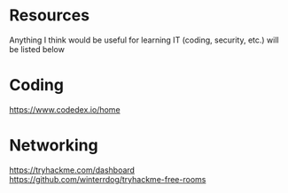 # Resources
Anything I think would be useful for learning IT (coding, security, etc.) will be listed below

# Coding
https://www.codedex.io/home

# Networking
https://tryhackme.com/dashboard
https://github.com/winterrdog/tryhackme-free-rooms
